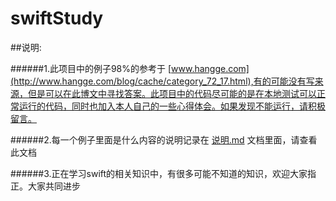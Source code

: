 # swiftStudy

##说明:

######1.此项目中的例子98%的参考于 [www.hangge.com](http://www.hangge.com/blog/cache/category_72_17.html),有的可能没有写来源，但是可以在此博文中寻找答案。此项目中的代码尽可能的是在本地测试可以正常运行的代码，同时也加入本人自己的一些心得体会。如果发现不能运行，请积极留言。


######2.每一个例子里面是什么内容的说明记录在 [说明.md](说明.md) 文档里面，请查看此文档

######3.正在学习swift的相关知识中，有很多可能不知道的知识，欢迎大家指正。大家共同进步


